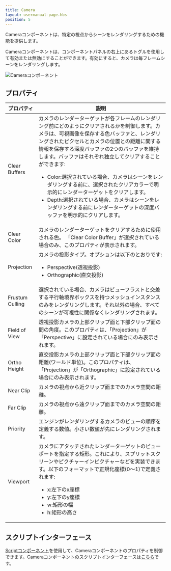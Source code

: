 ```yaml
---
title: Camera
layout: usermanual-page.hbs
position: 5
---
```


Cameraコンポーネントは、特定の視点からシーンをレンダリングするための機能を提供します。

Cameraコンポーネントは、コンポーネントパネルの右上にあるトグルを使用して有効または無効にすることができます。有効にすると、カメラは毎フレームシーンをレンダリングします。

![Cameraコンポーネント][1]

## プロパティ

| プロパティ        | 説明 |
|-----------------|-------------|
| Clear Buffers   | カメラのレンダーターゲットが各フレームのレンダリング前にどのようにクリアされるかを制御します。カメラは、可視画像を保存する色バッファと、レンダリングされたピクセルとカメラの位置との距離に関する情報を保存する深度バッファの2つのバッファを維持します。バッファはそれぞれ独立してクリアすることができます: <ul><li>Color:選択されている場合、カメラはシーンをレンダリングする前に、選択されたクリアカラーで明示的にレンダーターゲットをクリアします。</li><li>Depth:選択されている場合、カメラはシーンをレンダリングする前にレンダーターゲットの深度バッファを明示的にクリアします。</li></ul> |
| Clear Color     | カメラのレンダーターゲットをクリアするために使用される色。 「Clear Color Buffer」が選択されている場合のみ、このプロパティが表示されます。 |
| Projection      | カメラの投影タイプ。オプションは以下のとおりです:<ul><li>Perspective(透視投影)</li><li>Orthographic(直交投影)</li></ul> |
| Frustum Culling | 選択されている場合、カメラはビューフラストと交差する平行軸境界ボックスを持つメッシュインスタンスのみをレンダリングします。それ以外の場合、すべてのシーンが可視性に関係なくレンダリングされます。 |
| Field of View   | 透視投影カメラの上部クリップ面と下部クリップ面の間の角度。このプロパティは、「Projection」が「Perspective」に設定されている場合にのみ表示されます。 |
| Ortho Height    | 直交投影カメラの上部クリップ面と下部クリップ面の距離(ワールド単位)。このプロパティは、「Projection」が「Orthographic」に設定されている場合にのみ表示されます。 |
| Near Clip       | カメラの視点から近クリップ面までのカメラ空間の距離。 |
| Far Clip        | カメラの視点から遠クリップ面までのカメラ空間の距離。 |
| Priority        | エンジンがレンダリングするカメラのビューの順序を定義する数値。小さい数値が先にレンダリングされます。 |
| Viewport        | カメラにアタッチされたレンダーターゲットのビューポートを指定する矩形。これにより、スプリットスクリーンやピクチャーインピクチャーなどを実装できます。以下のフォーマットで正規化座標(0〜1)で定義されます: <ul><li>x:左下のx座標</li><li>y:左下のy座標</li><li>w:矩形の幅</li><li>h:矩形の高さ</li></ul> |

## スクリプトインターフェース

[Scriptコンポーネント][2]を使用して、Cameraコンポーネントのプロパティを制御できます。Cameraコンポーネントのスクリプトインターフェースは[こちら][3]です。

[1]: /images/user-manual/scenes/components/component-camera.png
[2]: /user-manual/packs/components/script
[3]: /api/pc.CameraComponent.html
